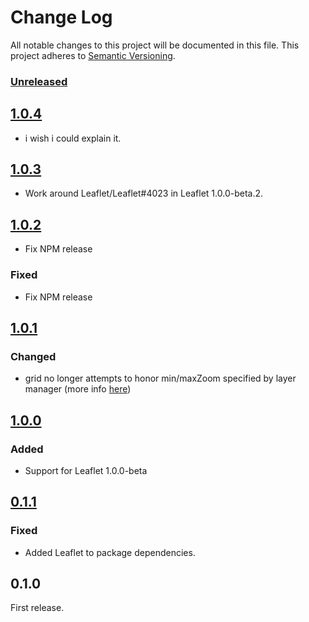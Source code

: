 # Change Log

All notable changes to this project will be documented in this file.
This project adheres to [Semantic Versioning](http://semver.org/).

### [Unreleased]

## [1.0.4]

* i wish i could explain it.

## [1.0.3]

* Work around Leaflet/Leaflet#4023 in Leaflet 1.0.0-beta.2.

## [1.0.2]

* Fix NPM release

### Fixed

* Fix NPM release

## [1.0.1]

### Changed

* grid no longer attempts to honor min/maxZoom specified by layer manager (more info [here](https://github.com/Esri/esri-leaflet/pull/660#issuecomment-151680624))

## [1.0.0]

### Added

* Support for Leaflet 1.0.0-beta

## [0.1.1]

### Fixed

* Added Leaflet to package dependencies.

## 0.1.0

First release.

[Unreleased]: https://github.com/patrickarlt/leaflet-virtual-grid/compare/v1.0.4...HEAD
[1.0.4]: https://github.com/patrickarlt/leaflet-virtual-grid/compare/v1.0.3...v1.0.4
[1.0.3]: https://github.com/patrickarlt/leaflet-virtual-grid/compare/v1.0.2...v1.0.3
[1.0.2]: https://github.com/patrickarlt/leaflet-virtual-grid/compare/v1.0.1...v1.0.2
[1.0.1]: https://github.com/patrickarlt/leaflet-virtual-grid/compare/v1.0.0...v1.0.1
[1.0.0]: https://github.com/patrickarlt/leaflet-virtual-grid/compare/v0.1.1...v1.0.0
[0.1.1]: https://github.com/patrickarlt/leaflet-virtual-grid/compare/v0.1.0...v0.1.1
